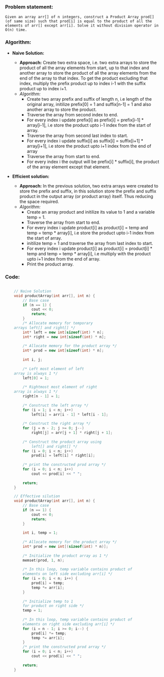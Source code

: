 ### Problem statement: 

    Given an array arr[] of n integers, construct a Product Array prod[] (of same size) such that prod[i] is equal to the product of all the elements of arr[] except arr[i]. Solve it without division operator in O(n) time.

### Algorithm:

- **Naive Solution:**
  - **Approach:** Create two extra space, i.e. two extra arrays to store the product of all the array elements from start, up to that index and another array to store the product of all the array elements from the end of the array to that index. To get the product excluding that index, multiply the prefix product up to index i-1 with the suffix product up to index i+1.
  - *Algorithm:*
    - Create two array prefix and suffix of length n, i.e length of the original array, initilize prefix[0] = 1 and suffix[n-1] = 1 and also another array to store the product.
    - Traverse the array from second index to end.
    - For every index i update prefix[i] as prefix[i] = prefix[i-1] * array[i-1], i.e store the product upto i-1 index from the start of array.
    - Traverse the array from second last index to start.
    - For every index i update suffix[i] as suffix[i] = suffix[i+1] * array[i+1], i.e store the product upto i+1 index from the end of array
    - Traverse the array from start to end.
    - For every index i the output will be prefix[i] * suffix[i], the product of the array element except that element.

- **Efficient solution:**
  - **Approach:** In the previous solution, two extra arrays were created to store the prefix and suffix, in this solution store the prefix and suffix product in the output array (or product array) itself. Thus reducing the space required.
  - *Algorithm:*
    - Create an array product and initilize its value to 1 and a variable temp = 1.
    - Traverse the array from start to end.
    - For every index i update product[i] as product[i] = temp and temp = temp * array[i], i.e store the product upto i-1 index from the start of array.
    - initilize temp = 1 and traverse the array from last index to start.
    - For every index i update product[i] as product[i] = product[i] * temp and temp = temp * array[i], i.e multiply with the product upto i+1 index from the end of array.
    - Print the product array.


### Code:

``` cpp

    // Naive Solution
    void productArray(int arr[], int n) { 
        // Base case 
        if (n == 1) { 
            cout << 0; 
            return; 
        } 
        /* Allocate memory for temporary  
    arrays left[] and right[] */
        int* left = new int[sizeof(int) * n]; 
        int* right = new int[sizeof(int) * n]; 
    
        /* Allocate memory for the product array */
        int* prod = new int[sizeof(int) * n]; 
    
        int i, j; 
    
        /* Left most element of left  
    array is always 1 */
        left[0] = 1; 
    
        /* Rightmost most element of right  
    array is always 1 */
        right[n - 1] = 1; 
    
        /* Construct the left array */
        for (i = 1; i < n; i++) 
            left[i] = arr[i - 1] * left[i - 1]; 
    
        /* Construct the right array */
        for (j = n - 2; j >= 0; j--) 
            right[j] = arr[j + 1] * right[j + 1]; 
    
        /* Construct the product array using  
            left[] and right[] */
        for (i = 0; i < n; i++) 
            prod[i] = left[i] * right[i]; 
    
        /* print the constructed prod array */
        for (i = 0; i < n; i++) 
            cout << prod[i] << " "; 
    
        return; 
    } 

    // Effective silution
    void productArray(int arr[], int n) {
        // Base case 
        if (n == 1) { 
            cout << 0; 
            return; 
        } 
    
        int i, temp = 1; 
    
        /* Allocate memory for the product array */
        int* prod = new int[(sizeof(int) * n)]; 
    
        /* Initialize the product array as 1 */
        memset(prod, 1, n); 
    
        /* In this loop, temp variable contains product of  
        elements on left side excluding arr[i] */
        for (i = 0; i < n; i++) { 
            prod[i] = temp; 
            temp *= arr[i]; 
        } 
    
        /* Initialize temp to 1  
        for product on right side */
        temp = 1; 
    
        /* In this loop, temp variable contains product of  
        elements on right side excluding arr[i] */
        for (i = n - 1; i >= 0; i--) { 
            prod[i] *= temp; 
            temp *= arr[i]; 
        } 
        /* print the constructed prod array */
        for (i = 0; i < n; i++) 
            cout << prod[i] << " "; 
    
        return; 
    } 


```